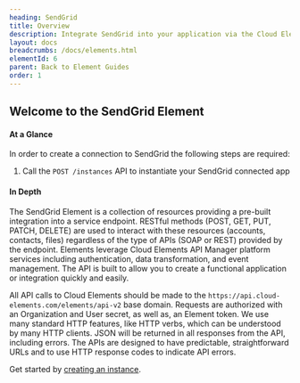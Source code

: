 ```yaml
---
heading: SendGrid
title: Overview
description: Integrate SendGrid into your application via the Cloud Elements APIs.
layout: docs
breadcrumbs: /docs/elements.html
elementId: 6
parent: Back to Element Guides
order: 1
---
```


## Welcome to the SendGrid Element


#### At a Glance

In order to create a connection to SendGrid the following steps are required:

1. Call the `POST /instances` API to instantiate your SendGrid connected app

#### In Depth

The SendGrid Element is a collection of resources providing a pre-built integration into a service endpoint. RESTful methods (POST, GET, PUT, PATCH, DELETE) are used to interact with these resources (accounts, contacts, files) regardless of the type of APIs (SOAP or REST) provided by the endpoint. Elements leverage Cloud Elements API Manager platform services including authentication, data transformation, and event management.  The API is built to allow you to create a functional application or integration quickly and easily.

All API calls to Cloud Elements should be made to the `https://api.cloud-elements.com/elements/api-v2` base domain. Requests are authorized with an Organization and User secret, as well as, an Element token.  We use many standard HTTP features, like HTTP verbs, which can be understood by many HTTP clients. JSON will be returned in all responses from the API, including errors. The APIs are designed to have predictable, straightforward URLs and to use HTTP response codes to indicate API errors.

Get started by [creating an instance](sendgrid-create-instance.html).
